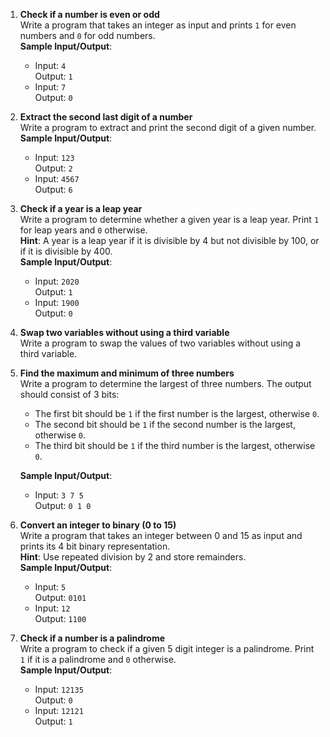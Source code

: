 

1. **Check if a number is even or odd**  
    Write a program that takes an integer as input and prints `1` for even numbers and `0` for odd numbers.  
    **Sample Input/Output**:  
    - Input: `4`  
      Output: `1`  
    - Input: `7`  
      Output: `0`  

2. **Extract the second last digit of a number**  
    Write a program to extract and print the second digit of a given number.  
    **Sample Input/Output**:  
    - Input: `123`  
      Output: `2`  
    - Input: `4567`  
      Output: `6`  

3. **Check if a year is a leap year**  
    Write a program to determine whether a given year is a leap year. Print `1` for leap years and `0` otherwise.  
    **Hint**: A year is a leap year if it is divisible by 4 but not divisible by 100, or if it is divisible by 400.  
    **Sample Input/Output**:  
    - Input: `2020`  
      Output: `1`  
    - Input: `1900`  
      Output: `0`  

4. **Swap two variables without using a third variable**  
    Write a program to swap the values of two variables without using a third variable.  

5. **Find the maximum and minimum of three numbers**  
    Write a program to determine the largest of three numbers. The output should consist of 3 bits:  
    - The first bit should be `1` if the first number is the largest, otherwise `0`.  
    - The second bit should be `1` if the second number is the largest, otherwise `0`.  
    - The third bit should be `1` if the third number is the largest, otherwise `0`.  

    **Sample Input/Output**:  
    - Input: `3 7 5`  
        Output: `0 1 0`    


6. **Convert an integer to binary (0 to 15)**  
    Write a program that takes an integer between 0 and 15 as input and prints its 4 bit binary representation.  
    **Hint**: Use repeated division by 2 and store remainders.  
    **Sample Input/Output**:  
    - Input: `5`  
      Output: `0101`  
    - Input: `12`  
      Output: `1100`  

7. **Check if a number is a palindrome**  
    Write a program to check if a given 5 digit integer is a palindrome. Print `1` if it is a palindrome and `0` otherwise.  
    **Sample Input/Output**:  
    - Input: `12135`  
      Output: `0`  
    - Input: `12121`  
      Output: `1`  

